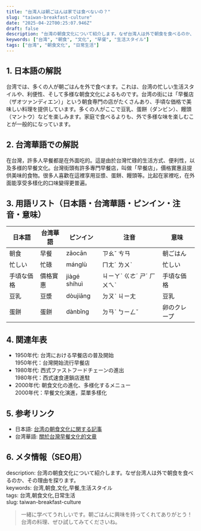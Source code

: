 ```yaml
---
title: "台湾人は朝ごはんは家では食べないの？"
slug: "taiwan-breakfast-culture"
date: "2025-04-22T00:25:07.946Z"
draft: false
description: "台湾の朝食文化について紹介します。なぜ台湾人は外で朝食を食べるのか、その理由を探ります。"
keywords: ["台湾", "朝食", "文化", "早餐", "生活スタイル"]
tags: ["台湾", "朝食文化", "日常生活"]
---
```


## 1. 日本語の解説  
台湾では、多くの人が朝ごはんを外で食べます。これは、台湾の忙しい生活スタイルや、利便性、そして多様な朝食文化によるものです。台湾の街には「早餐店（ザオツァンディエン）」という朝食専門の店がたくさんあり、手頃な価格で美味しい料理を提供しています。多くの人がここで豆乳、蛋餅（ダンビン）、饅頭（マントウ）などを楽しみます。家庭で食べるよりも、外で多様な味を楽しむことが一般的になっています。

## 2. 台湾華語での解説  
在台灣，許多人早餐都是在外面吃的。這是由於台灣忙碌的生活方式、便利性，以及多様的早餐文化。台灣街頭有許多專門早餐店，叫做「早餐店」，價格實惠且提供美味的食物。很多人喜歡在這裡享用豆漿、蛋餅、饅頭等。比起在家裡吃，在外面能享受多樣化的口味變得更普遍。

## 3. 用語リスト（日本語・台湾華語・ピンイン・注音・意味）  
| 日本語 | 台湾華語 | ピンイン | 注音 | 意味 |
|---|---|---|---|---|
| 朝食 | 早餐 | zǎocān | ㄗㄠˇ ㄘㄢ | 朝ごはん |
| 忙しい | 忙碌 | mánglù | ㄇㄤˊ ㄌㄨˋ | 忙しい |
| 手頃な価格 | 價格實惠 | jiàgé shíhuì | ㄐㄧㄚˋ ㄍㄜˊ ㄕˊ ㄏㄨㄟˋ | 手頃な価格 |
| 豆乳 | 豆漿 | dòujiāng | ㄉㄡˋ ㄐㄧㄤ | 豆乳 |
| 蛋餅 | 蛋餅 | dànbǐng | ㄉㄢˋ ㄅㄧㄥˇ | 卵のクレープ |

## 4. 関連年表  
- 1950年代: 台湾における早餐店の普及開始  
  1950年代：台灣開始流行早餐店  
- 1980年代: 西式ファストフードチェーンの進出  
  1980年代：西式速食連鎖店進駐  
- 2000年代: 朝食文化の進化、多様化するメニュー  
  2000年代：早餐文化演進，菜單多樣化  

## 5. 参考リンク  
- 日本語: [台湾の朝食文化に関する記事](https://www.nna.jp/tw_article)  
- 台湾華語: [關於台灣早餐文化的文章](https://www.twbreakfast.com)

## 6. メタ情報（SEO用）  
description: 台湾の朝食文化について紹介します。なぜ台湾人は外で朝食を食べるのか、その理由を探ります。  
keywords: 台湾,朝食,文化,早餐,生活スタイル  
tags: 台湾,朝食文化,日常生活  
slug: taiwan-breakfast-culture

> 一緒に学べてうれしいです。朝ごはんに興味を持ってくれてありがとう！台湾の料理、ぜひ試してみてくださいね。
